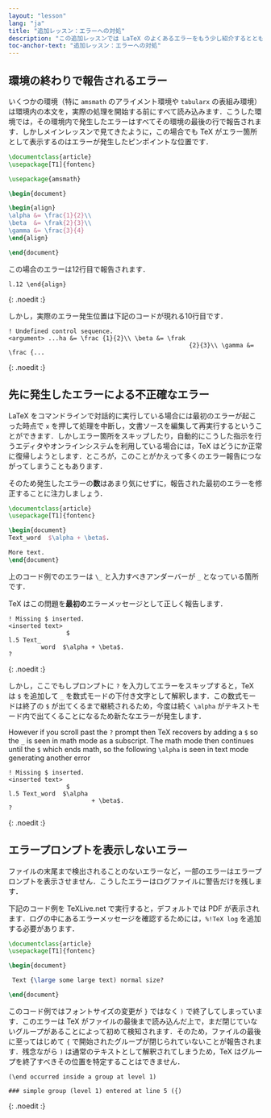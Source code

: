 ```yaml
---
layout: "lesson"
lang: "ja"
title: "追加レッスン：エラーへの対処"
description: "この追加レッスンでは LaTeX のよくあるエラーをもう少し紹介するとともに，連鎖するエラーやサイレントエラーについても説明します．"
toc-anchor-text: "追加レッスン：エラーへの対処"
---
```


## 環境の終わりで報告されるエラー

いくつかの環境（特に `amsmath` のアライメント環境や `tabularx` の表組み環境）は環境内の本文を，実際の処理を開始する前にすべて読み込みます．こうした環境では，その環境内で発生したエラーはすべてその環境の最後の行で報告されます．しかしメインレッスンで見てきたように，この場合でも TeX がエラー箇所として表示するのはエラーが発生したピンポイントな位置です．

```latex
\documentclass{article}
\usepackage[T1]{fontenc}

\usepackage{amsmath}

\begin{document}

\begin{align}
\alpha &= \frac{1}{2}\\
\beta  &= \frak{2}{3}\\
\gamma &= \frac{3}{4}
\end{align}

\end{document}
```

この場合のエラーは12行目で報告されます．

```
l.12 \end{align}
```
{: .noedit :}

しかし，実際のエラー発生位置は下記のコードが現れる10行目です．

```
! Undefined control sequence.
<argument> ...ha &= \frac {1}{2}\\ \beta &= \frak 
                                                  {2}{3}\\ \gamma &= \frac {...
```
{: .noedit :}

## 先に発生したエラーによる不正確なエラー

LaTeX をコマンドラインで対話的に実行している場合には最初のエラーが起こった時点で `x` を押して処理を中断し，文書ソースを編集して再実行するということができます．しかしエラー箇所をスキップしたり，自動的にこうした指示を行うエディタやオンラインシステムを利用している場合には，TeX はどうにか正常に復帰しようとします．ところが，このことがかえって多くのエラー報告につながってしまうこともあります．

そのため発生したエラーの**数**はあまり気にせずに，報告された最初のエラーを修正することに注力しましょう．

```latex
\documentclass{article}
\usepackage[T1]{fontenc}

\begin{document}
Text_word  $\alpha + \beta$.

More text.
\end{document}
```

上のコード例でのエラーは `\_` と入力すべきアンダーバーが `_` となっている箇所です．

TeX はこの問題を**最初の**エラーメッセージとして正しく報告します．

```
! Missing $ inserted.
<inserted text> 
                $
l.5 Text_
         word  $\alpha + \beta$.
?
```
{: .noedit :}

しかし，ここでもしプロンプトに `?` を入力してエラーをスキップすると，TeX は `$` を追加して `_` を数式モードの下付き文字として解釈します．この数式モードは終了の `$` が出てくるまで継続されるため，今度は続く `\alpha` がテキストモード内で出てくることになるため新たなエラーが発生します．

However if you scroll past the `?` prompt then TeX recovers by adding
a `$` so the `_` is seen in math mode as a subscript. The math mode
then continues until the `$` which ends math, so the following
`\alpha` is seen in text mode generating another error

```
! Missing $ inserted.
<inserted text> 
                $
l.5 Text_word  $\alpha
                       + \beta$.
? 
```
{: .noedit :}

## エラープロンプトを表示しないエラー

ファイルの末尾まで検出されることのないエラーなど，一部のエラーはエラープロンプトを表示させません．こうしたエラーはログファイルに警告だけを残します．

下記のコード例を TeXLive.net で実行すると，デフォルトでは PDF が表示されます．ログの中にあるエラーメッセージを確認するためには，`%!TeX log` を追加する必要があります．

```latex
\documentclass{article}
\usepackage[T1]{fontenc}

\begin{document}

 Text {\large some large text) normal size?

\end{document}
```

このコード例ではフォントサイズの変更が `}` ではなく `)` で終了してしまっています．このエラーは TeX がファイルの最後まで読み込んだ上で，まだ閉じていないグループがあることによって初めて検知されます．そのため，ファイルの最後に至ってはじめて `{` で開始されたグループが閉じられていないことが報告されます．残念ながら `)` は通常のテキストとして解釈されてしまうため，TeX はグループを終了すべきその位置を特定することはできません．

```
(\end occurred inside a group at level 1)

### simple group (level 1) entered at line 5 ({)
```
{: .noedit :}

<script>
  window.addEventListener('load', function(){
      if(editors['pre0'] != null) editors['pre0'].moveCursorTo(8, 15, false);
      if(editors['pre3'] != null) editors['pre3'].moveCursorTo(3, 5, false);
      if(editors['pre6'] != null) editors['pre6'].moveCursorTo(4, 30, false);
  }, false);
</script>

